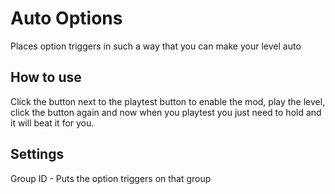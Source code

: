 # Auto Options

Places option triggers in such a way that you can make your level auto

## How to use
Click the button next to the playtest button to enable the mod, play the level, click the button again and now when you playtest you just need to hold and it will beat it for you.

## Settings
Group ID - Puts the option triggers on that group